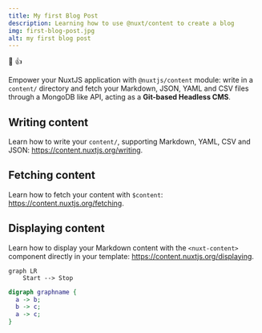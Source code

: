 ```yaml
---
title: My first Blog Post
description: Learning how to use @nuxt/content to create a blog
img: first-blog-post.jpg
alt: my first blog post
---
```


:dog: :+1:

Empower your NuxtJS application with `@nuxtjs/content` module: write in a `content/` directory and fetch your Markdown, JSON, YAML and CSV files through a MongoDB like API, acting as a **Git-based Headless CMS**.

## Writing content

Learn how to write your `content/`, supporting Markdown, YAML, CSV and JSON: https://content.nuxtjs.org/writing.

## Fetching content

Learn how to fetch your content with `$content`: https://content.nuxtjs.org/fetching.

## Displaying content


Learn how to display your Markdown content with the `<nuxt-content>` component directly in your template: https://content.nuxtjs.org/displaying.

```mermaid
graph LR
    Start --> Stop
```

```dot
digraph graphname {
  a -> b;
  b -> c;
  a -> c;
}
```
